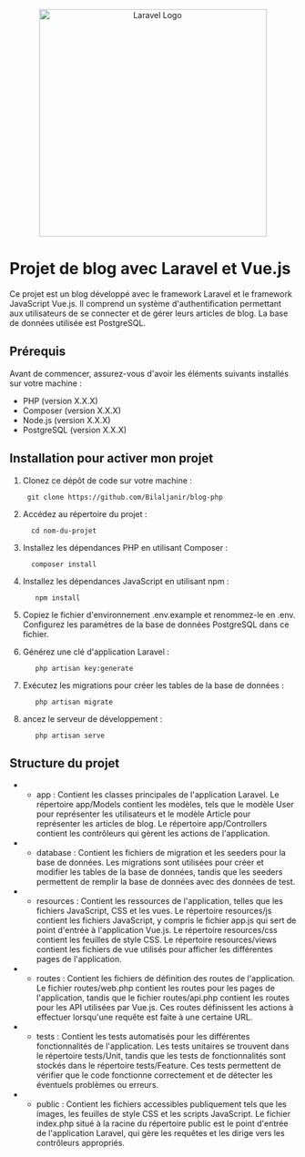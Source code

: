 <p align="center"><a href="https://laravel.com" target="_blank"><img src="https://raw.githubusercontent.com/laravel/art/master/logo-lockup/5%20SVG/2%20CMYK/1%20Full%20Color/laravel-logolockup-cmyk-red.svg" width="400" alt="Laravel Logo"></a></p>

# Projet de blog avec Laravel et Vue.js
Ce projet est un blog développé avec le framework Laravel et le framework JavaScript Vue.js. Il comprend un système d'authentification permettant aux utilisateurs de se connecter et de gérer leurs articles de blog. La base de données utilisée est PostgreSQL.

##  Prérequis
Avant de commencer, assurez-vous d'avoir les éléments suivants installés sur votre machine :
* PHP (version X.X.X)
* Composer (version X.X.X)
* Node.js (version X.X.X)
* PostgreSQL (version X.X.X)


## Installation pour activer mon projet

1. Clonez ce dépôt de code sur votre machine :

        git clone https://github.com/Bilaljanir/blog-php
2. Accédez au répertoire du projet :

         cd nom-du-projet

3. Installez les dépendances PHP en utilisant Composer :

         composer install

4. Installez les dépendances JavaScript en utilisant npm :
   
          npm install
 
5. Copiez le fichier d'environnement .env.example et renommez-le en .env. Configurez les paramètres de la base de données PostgreSQL dans ce fichier.
        

6. Générez une clé d'application Laravel :

          php artisan key:generate
7. Exécutez les migrations pour créer les tables de la base de données :

          php artisan migrate

8. ancez le serveur de développement :

          php artisan serve


## Structure du projet

* - app : Contient les classes principales de l'application Laravel. Le répertoire app/Models contient les modèles, tels que le modèle User pour représenter les utilisateurs et le modèle Article pour représenter les articles de blog. Le répertoire app/Controllers contient les contrôleurs qui gèrent les actions de l'application.


* - database : Contient les fichiers de migration et les seeders pour la base de données. Les migrations sont utilisées pour créer et modifier les tables de la base de données, tandis que les seeders permettent de remplir la base de données avec des données de test.


* - resources : Contient les ressources de l'application, telles que les fichiers JavaScript, CSS et les vues. Le répertoire resources/js contient les fichiers JavaScript, y compris le fichier app.js qui sert de point d'entrée à l'application Vue.js. Le répertoire resources/css contient les feuilles de style CSS. Le répertoire resources/views contient les fichiers de vue utilisés pour afficher les différentes pages de l'application.


* - routes : Contient les fichiers de définition des routes de l'application. Le fichier routes/web.php contient les routes pour les pages de l'application, tandis que le fichier routes/api.php contient les routes pour les API utilisées par Vue.js. Ces routes définissent les actions à effectuer lorsqu'une requête est faite à une certaine URL.


* - tests : Contient les tests automatisés pour les différentes fonctionnalités de l'application. Les tests unitaires se trouvent dans le répertoire tests/Unit, tandis que les tests de fonctionnalités sont stockés dans le répertoire tests/Feature. Ces tests permettent de vérifier que le code fonctionne correctement et de détecter les éventuels problèmes ou erreurs.


* - public : Contient les fichiers accessibles publiquement tels que les images, les feuilles de style CSS et les scripts JavaScript. Le fichier index.php situé à la racine du répertoire public est le point d'entrée de l'application Laravel, qui gère les requêtes et les dirige vers les contrôleurs appropriés.
